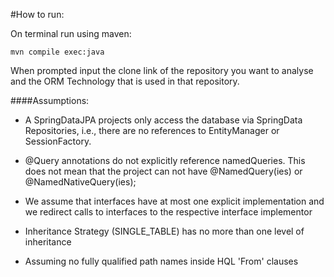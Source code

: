 #How to run:

On terminal run using maven:

`mvn compile exec:java`

When prompted input the clone link of the repository
you want to analyse and the ORM Technology 
that is used in that repository.

####Assumptions:
* A SpringDataJPA projects only access the database via SpringData Repositories, i.e.,
there are no references to EntityManager or SessionFactory.

* @Query annotations do not explicitly reference namedQueries.
This does not mean that the project can not have @NamedQuery(ies)
or @NamedNativeQuery(ies);

* We assume that interfaces have at most one explicit implementation
and we redirect calls to interfaces to the respective interface implementor 

* Inheritance Strategy (SINGLE_TABLE) has no more than one level of inheritance

* Assuming no fully qualified path names inside HQL 'From' clauses